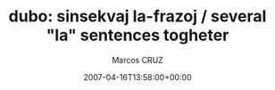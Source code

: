 ---
title: 'dubo: sinsekvaj la-frazoj / several "la" sentences togheter'
posts: 9
hash: 't711'
author: 'Marcos CRUZ'
date: 2007-04-16T13:58:00+00:00
sources:
  - http://forums.tokipona.org/viewtopic.php%3Ft=711.html
---